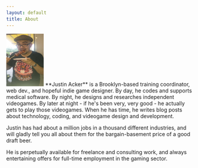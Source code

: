 ```yaml
---
layout: default
title: About
---
```


<img src="/images/justin.jpg" class="right" height="140" width="100" />
**Justin Acker** is a Brooklyn-based training coordinator, web dev., and hopeful indie game designer. By day, he codes and supports medical software. By night, he designs and researches independent videogames. By later at night - if he's been very, very good - he actually gets to play those videogames. When he has time, he writes blog posts about technology, coding, and videogame design and development.

Justin has had about a million jobs in a thousand different industries, and will gladly tell you all about them for the bargain-basement price of a good draft beer.

He is perpetually available for freelance and consulting work, and always entertaining offers for full-time employment in the gaming sector.
